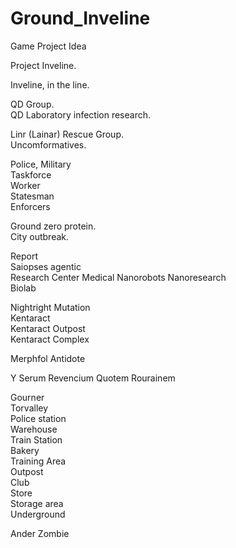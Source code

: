 # Ground_Inveline
Game Project Idea

Project Inveline.

Inveline, in the line.

QD Group.   
QD Laboratory infection research.

Linr (Lainar) Rescue Group.  
Uncomformatives.  

Police, Military  
Taskforce  
Worker  
Statesman  
Enforcers  

Ground zero protein.  
City outbreak.  

Report  
Saiopses agentic  
Research Center Medical Nanorobots Nanoresearch  
Biolab  

Nightright Mutation  
Kentaract  
Kentaract Outpost  
Kentaract Complex  

Merphfol Antidote

Y Serum
Revencium
Quotem
Rourainem
 
Gourner  
Torvalley   
Police station   
Warehouse  
Train Station  
Bakery   
Training Area  
Outpost  
Club  
Store    
Storage area   
Underground  

Ander Zombie

